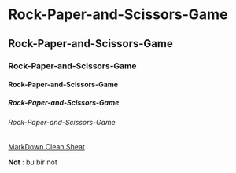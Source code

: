# Rock-Paper-and-Scissors-Game
## Rock-Paper-and-Scissors-Game
### Rock-Paper-and-Scissors-Game
#### Rock-Paper-and-Scissors-Game
##### Rock-Paper-and-Scissors-Game
###### Rock-Paper-and-Scissors-Game

[MarkDown Clean Sheat](https://enterprise.github.com/downloads/en/markdown-cheatsheet.pdf)

**Not** : bu bir not
